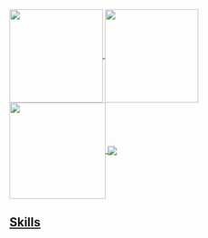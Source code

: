 

 <div>
  <a href="https://github.com/constantine30">
   <img align="center" height="165" src="https://github-readme-stats.vercel.app/api/top-langs/?username=constantine30&layout=compact&langs_count=16&theme=dracula"/>
  <img align="center" height="165" src="https://github-readme-stats.vercel.app/api?username=constantine30&show_icons=true&theme=dracula&include_all_commits=true&count_private=true&hide=issues"/>
   <img align="center" height="170" src="https://github-readme-stats.vercel.app/api/top-langs/?username=constantine30&layout=compact&langs_count=16&theme=dracula"/>
  <img align="center" src="https://github-readme-stats.vercel.app/api?username=constantine30&show_icons=true&theme=dracula&include_all_commits=true&count_private=true&hide=issues"/>
</div>

 ## Skills

<!--
**constantine30/constantine30** is a ✨ _special_ ✨ repository because its `README.md` (this file) appears on your GitHub profile.

Here are some ideas to get you started:

- 🔭 I’m currently working on ...
- 🌱 I’m currently learning ...
- 👯 I’m looking to collaborate on ...
- 🤔 I’m looking for help with ...
- 💬 Ask me about ...
- 📫 How to reach me: ...
- 😄 Pronouns: ...
- ⚡ Fun fact: ...
-->
